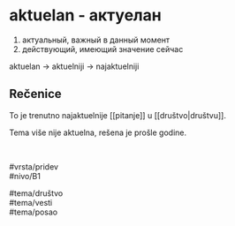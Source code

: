 # aktuelan - актуелан

1. актуальный, важный в данный момент  
2. действующий, имеющий значение сейчас

aktuelan → aktuelniji → najaktuelniji

## Rečenice

To je trenutno najaktuelnije [[pitanje]] u [[društvo|društvu]].

Tema više nije aktuelna, rešena je prošle godine.

<br>

#vrsta/pridev  
#nivo/B1  

#tema/društvo  
#tema/vesti  
#tema/posao
